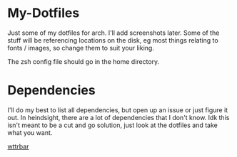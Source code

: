 # My-Dotfiles

Just some of my dotfiles for arch. I'll add screenshots later. Some of the stuff will be referencing locations on the disk, eg most things relating to fonts / images, so change them to suit your liking.

The zsh config file should go in the home directory.
# Dependencies
I'll do my best to list all dependencies, but open up an issue or just figure it out. In heindsight, there are a lot of dependencies that I don't know. Idk this isn't meant to be a cut and go solution, just look at the dotfiles and take what you want.

[wttrbar](https://github.com/bjesus/wttrbar)

